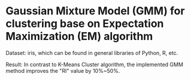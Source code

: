 # Gaussian Mixture Model (GMM) for clustering base on Expectation Maximization (EM) algorithm

Dataset: iris, which can be found in general libraries of Python, R, etc.

Result: In contrast to K-Means Cluster algorithm, the implemented GMM method improves the "RI" value by 10%~50%.

